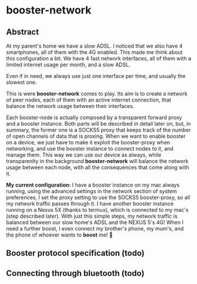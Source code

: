 # booster-network
## Abstract
At my parent's home we have a slow ADSL. I noticed that we also have 4 smartphones, all of them
with the 4G enabled. This made me think about this configuration a bit. We have 4 fast network
interfaces, all of them with a limited internet usage per month, and a slow ADSL.
  
Even if in need, we always use just one interface per time, and usually the slowest one.
  
This is were **booster-network** comes to play. Its aim is to create a network of peer nodes,
each of them with an active internet connection, that balance the network usage between their
interfaces.
  
Each booster-node is actually composed by a transparent forward proxy and a booster instance.
Both parts will be described in detail later on, but, in summary, the former one is a SOCKS5
proxy that keeps track of the number of open channels of data that is proxing. When we want to
enable booster on a device, we just have to make it exploit the booster-proxy when networking,
and use the booster instance to connect nodes to it, and manage them. This way we can use our
device as always, while transparenlty in the background **booster-network** will balance the
network usage between each node, with all the consequences that come along with it.

**My current configuration:** I have a booster instance on my mac always running, using the 
advanced settings in the network section of system preferences, I set the proxy setting to
use the SOCKS5 booster-proxy, so all my network traffic passes through it. I have another 
booster instance running on a Nexus 5X (thanks to termux), which is connected to my mac's
(step described later). With just this simple steps, my network traffic is balanced between
our slow home's ADSL and the NEXUS 5's 4G!
When I need a further boost, I even connect my brother's phone, my mum's, and the phone of
whoever wants to **boost** me! :tada:
  
## Booster protocol specification (todo)
## Connecting through bluetooth (todo)
